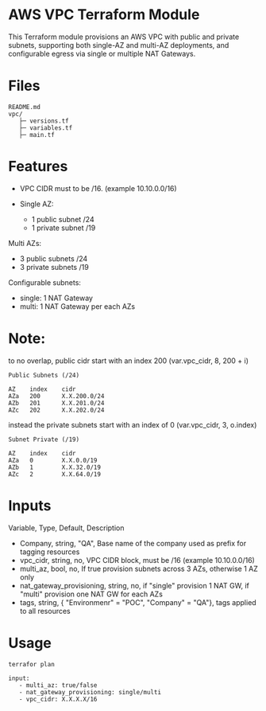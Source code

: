 # AWS VPC Terraform Module

This Terraform module provisions an AWS VPC with public and private subnets, supporting both single-AZ and multi-AZ deployments, and configurable egress via single or multiple NAT Gateways.

# Files
```
README.md
vpc/
   ├─ versions.tf
   ├─ variables.tf
   ├─ main.tf
```

# Features

- VPC CIDR must to be /16. (example 10.10.0.0/16)

- Single AZ: 
   - 1 public subnet /24
   - 1 private subnet /19

Multi AZs:
   - 3 public subnets /24
   - 3 private subnets /19

Configurable subnets:
   - single: 1 NAT Gateway
   - multi: 1 NAT Gateway per each AZs


# Note:

to no overlap, public cidr start with an index 200 (var.vpc_cidr, 8, 200 + i)
```
Public Subnets (/24)

AZ    index    cidr
AZa   200      X.X.200.0/24
AZb   201      X.X.201.0/24
AZc   202      X.X.202.0/24
```

instead the private subnets start with an index of 0 (var.vpc_cidr, 3, o.index)
```
Subnet Private (/19)

AZ    index    cidr
AZa   0        X.X.0.0/19
AZb   1        X.X.32.0/19
AZc   2        X.X.64.0/19
```


# Inputs

Variable, Type, Default, Description
 - Company,  string, "QA",   Base name of the company used as prefix for tagging resources
 - vpc_cidr, string, no, VPC CIDR block, must be /16 (example 10.10.0.0/16)
 - multi_az, bool, no,  If true provision subnets across 3 AZs, otherwise 1 AZ only
 - nat_gateway_provisioning, string, no, if "single" provision 1 NAT GW, if "multi" provision one NAT GW for each AZs
 - tags, string, { "Environmenr" = "POC", "Company" = "QA"}, tags applied to all resources


 # Usage

 `terrafor plan`
```
input: 
   - multi_az: true/false
   - nat_gateway_provisioning: single/multi
   - vpc_cidr: X.X.X.X/16 
```